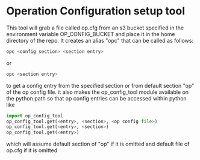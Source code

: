 # Operation Configuration setup tool
This tool will grab a file called op.cfg from an s3 bucket specified in the environment variable OP_CONFIG_BUCKET and place it in the home directory of the repo. It creates an alias "opc" that can be called as follows:
```sh
opc <config section> <section entry>
```
or
```sh
opc <section entry>
```
to get a config entry from the specified section or from default section "op" of the op config file.
it also makes the op_config_tool module available on the python path so that op config entries can be accessed within python like
```python
import op_config_tool
op_config_tool.get(<entry>, <section>, <op config file>)
op_config_tool.get(<entry>, <section>)
op_config_tool.get(<entry>)
```
which will assume default section of "op" if it is omitted and default file of op.cfg if it is omitted
